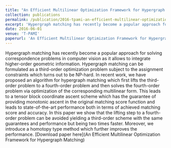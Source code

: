```yaml
---
title: "An Efficient Multilinear Optimization Framework for Hypergraph Matching"
collection: publications
permalink: /publication/2016-tpami-an-efficient-multilinear-optimization-framework-for-hypergraph-matching
excerpt: 'Hypergraph matching has recently become a popular approach for solving correspondence problems in computer vision as it allows to integrate higher-order geometric information. Hypergraph matching can be formulated as a third-order optimization problem subject to the assignment constraints which turns out to be NP-hard. In recent work, we have proposed an algorithm for hypergraph matching which first lifts the third-order problem to a fourth-order problem and then solves the fourth-order problem via optimization of the corresponding multilinear form. This leads to a tensor block coordinate ascent scheme which has the guarantee of providing monotonic ascent in the original matching score function and leads to state-of-the-art performance both in terms of achieved matching score and accuracy. In this paper we show that the lifting step to a fourth-order problem can be avoided yielding a third-order scheme with the same guarantees and performance but being two times faster. Moreover, we introduce a homotopy type method which further improves the performance.'
date: 2016-06-01
venue: 'T-PAMI'
paperurl: 'An Efficient Multilinear Optimization Framework for Hypergraph Matching'
---
```

Hypergraph matching has recently become a popular approach for solving correspondence problems in computer vision as it allows to integrate higher-order geometric information. Hypergraph matching can be formulated as a third-order optimization problem subject to the assignment constraints which turns out to be NP-hard. In recent work, we have proposed an algorithm for hypergraph matching which first lifts the third-order problem to a fourth-order problem and then solves the fourth-order problem via optimization of the corresponding multilinear form. This leads to a tensor block coordinate ascent scheme which has the guarantee of providing monotonic ascent in the original matching score function and leads to state-of-the-art performance both in terms of achieved matching score and accuracy. In this paper we show that the lifting step to a fourth-order problem can be avoided yielding a third-order scheme with the same guarantees and performance but being two times faster. Moreover, we introduce a homotopy type method which further improves the performance. 
[Download paper here](An Efficient Multilinear Optimization Framework for Hypergraph Matching)

